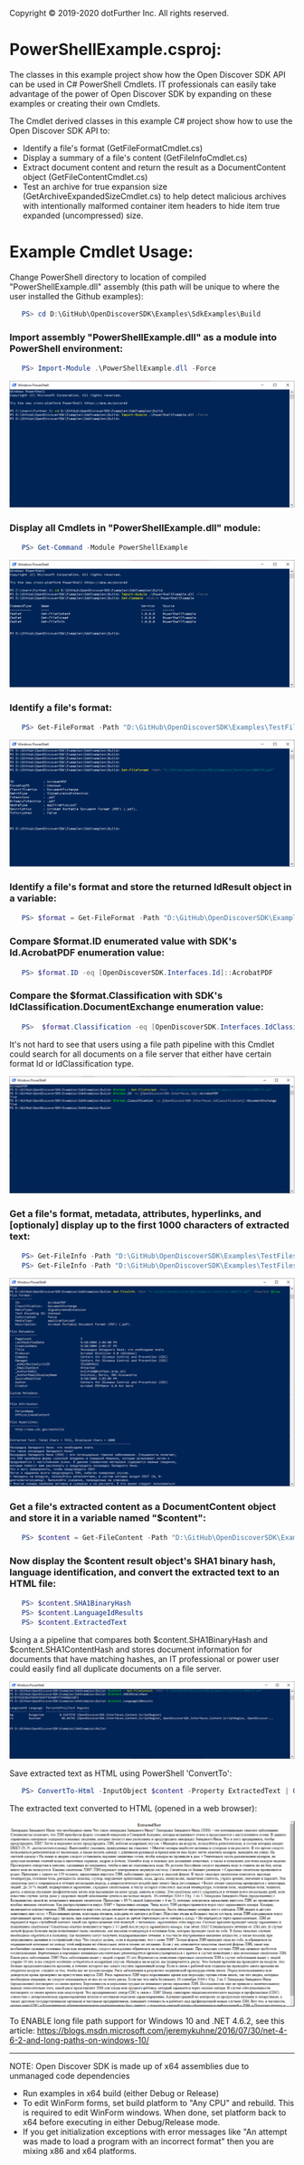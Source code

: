 Copyright © 2019-2020 dotFurther Inc. All rights reserved.

# PowerShellExample.csproj:

The classes in this example project show how the Open Discover SDK API can be used in C# PowerShell Cmdlets. IT professionals
can easily take advantage of the power of Open Discover SDK by expanding on these examples or creating their own Cmdlets.

The Cmdlet derived classes in this example C# project show how to use the Open Discover SDK API to:
- Identify a file's format (GetFileFormatCmdlet.cs)
- Display a summary of a file's content (GetFileInfoCmdlet.cs)
- Extract document content and return the result as a DocumentContent object (GetFileContentCmdlet.cs)
- Test an archive for true expansion size (GetArchiveExpandedSizeCmdlet.cs) to help detect malicious archives with intentionally malformed container item headers to hide item true expanded (uncompressed) size.


# Example Cmdlet Usage:
Change PowerShell directory to location of compiled "PowerShellExample.dll" assembly (this path will be unique to where the user installed the Github examples):
```powershell
   PS> cd D:\GitHub\OpenDiscoverSDK\Examples\SdkExamples\Build  
```

### Import assembly "PowerShellExample.dll" as a module into PowerShell environment:
```powershell
   PS> Import-Module .\PowerShellExample.dll -Force
```

<img src="Image1.png">

### Display all Cmdlets in "PowerShellExample.dll" module:
```powershell
   PS> Get-Command -Module PowerShellExample       
```

<img src="Image2.png">

### Identify a file's format:
```powershell
   PS> Get-FileFormat -Path "D:\GitHub\OpenDiscoverSDK\Examples\TestFiles\000379.pdf"
```

<img src="Image3.png">

### Identify a file's format and store the returned IdResult object in a variable:
```powershell
   PS> $format = Get-FileFormat -Path "D:\GitHub\OpenDiscoverSDK\Examples\TestFiles\000379.pdf"  
```

### Compare $format.ID enumerated value with SDK's Id.AcrobatPDF enumeration value:
```powershell
   PS> $format.ID -eq [OpenDiscoverSDK.Interfaces.Id]::AcrobatPDF
```

### Compare the $format.Classification with SDK's IdClassification.DocumentExchange enumeration value:
```powershell
   PS>  $format.Classification -eq [OpenDiscoverSDK.Interfaces.IdClassification]::DocumentExchange
```

It's not hard to see that users using a file path pipeline with this Cmdlet could search for all documents on a file server that either have certain format Id or IdClassification type.

<img src="Image4.png">

### Get a file's format, metadata, attributes, hyperlinks, and [optionaly] display up to the first 1000 characters of extracted text:
```powershell
   PS> Get-FileInfo -Path "D:\GitHub\OpenDiscoverSDK\Examples\TestFiles\000379.pdf" 
   PS> Get-FileInfo -Path "D:\GitHub\OpenDiscoverSDK\Examples\TestFiles\000379.pdf" -ShowText $true
```

<img src="Image5.png">

### Get a file's extracted content as a DocumentContent object and store it in a variable named "$content":
```powershell
   PS> $content = Get-FileContent -Path "D:\GitHub\OpenDiscoverSDK\Examples\TestFiles\000379.pdf"
```

### Now display the $content result object's SHA1 binary hash, language identification, and convert the extracted text to an HTML file:
```powershell
   PS> $content.SHA1BinaryHash
   PS> $content.LanguageIdResults
   PS> $content.ExtractedText
```
Using a a pipeline that compares both $content.SHA1BinaryHash and $content.SHA1ContentHash and stores document information for documents that have matching hashes, an IT professional or power user could easily find all duplicate documents on a file server.

<img src="Image6.png">


Save extracted text as HTML using PowerShell 'ConvertTo':
```powershell
   PS> ConvertTo-Html -InputObject $content -Property ExtractedText | Out-File content.htm
```

The extracted text converted to HTML (opened in a web browser):

<img src="Image7.png">


To ENABLE long file path support for Windows 10 and .NET 4.6.2, see this article:
 https://blogs.msdn.microsoft.com/jeremykuhne/2016/07/30/net-4-6-2-and-long-paths-on-windows-10/

------------------------------------------------------------------------------------------------------------------------
NOTE: Open Discover SDK is made up of x64 assemblies due to unmanaged code dependencies

- Run examples in x64 build (either Debug or Release)
- To edit WinForm forms, set build platform to "Any CPU" and rebuild. This is required to edit WinForm windows. When done, set platform 
  back to x64 before executing in either Debug/Release mode.
- If you get initialization exceptions with error messages like "An attempt was made to load a program with
  an incorrect format" then you are mixing x86 and x64 platforms.
		 
